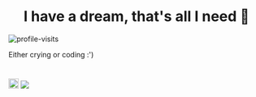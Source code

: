 <h1 align="center">I have a dream, that's all I need 🐝</h1>
<p align="left"> <img src="https://komarev.com/ghpvc/?username=didami&label=Profile%20views&color=000000&style=flat" alt="profile-visits" /> </p>
<p>Either crying or coding :')</p>

#

<img src="https://outfiter-app.web.app/media/logo.png" height="20" width="20" /> ![](https://geps.dev/progress/100?dangerColor=a09c9f&warningColor=1c1c1c&successColor=a98b33)
